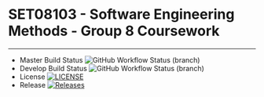 # SET08103 - Software Engineering Methods - Group 8 Coursework
***
* Master Build Status ![GitHub Workflow Status (branch)](https://img.shields.io/github/workflow/status/mattix7771/Group_8_SEM_CW/Coursework%20Workflow/master)
* Develop Build Status ![GitHub Workflow Status (branch)](https://img.shields.io/github/workflow/status/mattix7771/Group_8_SEM_CW/Coursework%20Workflow/develop)
* License [![LICENSE](https://img.shields.io/github/license/mattix7771/Group_8_SEM_CW.svg?style=flat-square)](https://github.com/mattix7771/Group_8_SEM_CW/blob/master/LICENSE)
* Release [![Releases](https://img.shields.io/github/release/mattix7771/Group_8_SEM_CW/all.svg?style=flat-square)](https://github.com/mattix7771/Group_8_SEM_CW/releases)